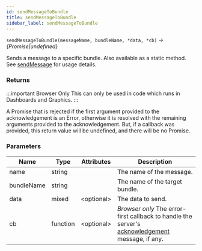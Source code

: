 ```yaml
---
id: sendMessageToBundle
title: sendMessageToBundle
sidebar_label: sendMessageToBundle
---
```


`sendMessageToBundle(messageName, bundleName, *data, *cb)` _→ \{Promise|undefined\}_

Sends a message to a specific bundle. Also available as a static method. See [sendMessage](sendMessage.md) for usage details.

### Returns

:::important Browser Only
This can only be used in code which runs in Dashboards and Graphics.
:::

A Promise that is rejected if the first argument provided to the acknowledgement is an Error, otherwise it is resolved with the remaining arguments provided to the acknowledgement. But, if a callback was provided, this return value will be undefined, and there will be no Promise.

### Parameters

| Name       | Type     | Attributes    | Description                                                                                                                                                               |
| ---------- | -------- | ------------- | ------------------------------------------------------------------------------------------------------------------------------------------------------------------------- |
| name       | string   |               | The name of the message.                                                                                                                                                  |
| bundleName | string   |               | The name of the target bundle.                                                                                                                                            |
| data       | mixed    | &lt;optional> | The data to send.                                                                                                                                                         |
| cb         | function | &lt;optional> | _Browser only_ The error-first callback to handle the server's [acknowledgement](http://socket.io/docs/#sending-and-getting-data-%28acknowledgements%29) message, if any. |
